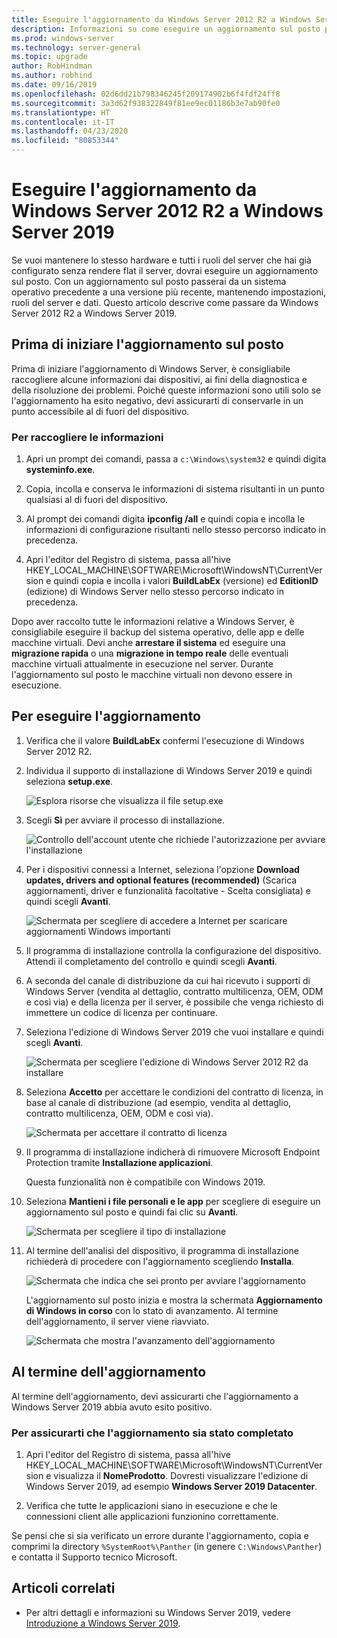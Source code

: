```yaml
---
title: Eseguire l'aggiornamento da Windows Server 2012 R2 a Windows Server 2019 | Microsoft Docs
description: Informazioni su come eseguire un aggiornamento sul posto per passare da Windows Server 2012 R2 a Windows Server 2019.
ms.prod: windows-server
ms.technology: server-general
ms.topic: upgrade
author: RobHindman
ms.author: robhind
ms.date: 09/16/2019
ms.openlocfilehash: 02d6dd21b798346245f209174902b6f4fdf24ff8
ms.sourcegitcommit: 3a3d62f938322849f81ee9ec01186b3e7ab90fe0
ms.translationtype: HT
ms.contentlocale: it-IT
ms.lasthandoff: 04/23/2020
ms.locfileid: "80853344"
---
```

# <a name="upgrade-windows-server-2012-r2-to-windows-server-2019"></a>Eseguire l'aggiornamento da Windows Server 2012 R2 a Windows Server 2019

Se vuoi mantenere lo stesso hardware e tutti i ruoli del server che hai già configurato senza rendere flat il server, dovrai eseguire un aggiornamento sul posto. Con un aggiornamento sul posto passerai da un sistema operativo precedente a una versione più recente, mantenendo impostazioni, ruoli del server e dati. Questo articolo descrive come passare da Windows Server 2012 R2 a Windows Server 2019.

## <a name="before-you-begin-your-in-place-upgrade"></a>Prima di iniziare l'aggiornamento sul posto

Prima di iniziare l'aggiornamento di Windows Server, è consigliabile raccogliere alcune informazioni dai dispositivi, ai fini della diagnostica e della risoluzione dei problemi. Poiché queste informazioni sono utili solo se l'aggiornamento ha esito negativo, devi assicurarti di conservarle in un punto accessibile al di fuori del dispositivo.

### <a name="to-collect-your-info"></a>Per raccogliere le informazioni

1. Apri un prompt dei comandi, passa a `c:\Windows\system32` e quindi digita **systeminfo.exe**.

2. Copia, incolla e conserva le informazioni di sistema risultanti in un punto qualsiasi al di fuori del dispositivo.

3. Al prompt dei comandi digita **ipconfig /all** e quindi copia e incolla le informazioni di configurazione risultanti nello stesso percorso indicato in precedenza.

4. Apri l'editor del Registro di sistema, passa all'hive HKEY_LOCAL_MACHINE\SOFTWARE\Microsoft\WindowsNT\CurrentVersion e quindi copia e incolla i valori **BuildLabEx** (versione) ed **EditionID** (edizione) di Windows Server nello stesso percorso indicato in precedenza.

Dopo aver raccolto tutte le informazioni relative a Windows Server, è consigliabile eseguire il backup del sistema operativo, delle app e delle macchine virtuali. Devi anche **arrestare il sistema** ed eseguire una **migrazione rapida** o una **migrazione in tempo reale** delle eventuali macchine virtuali attualmente in esecuzione nel server. Durante l'aggiornamento sul posto le macchine virtuali non devono essere in esecuzione.

## <a name="to-perform-the-upgrade"></a>Per eseguire l'aggiornamento

1. Verifica che il valore **BuildLabEx** confermi l'esecuzione di Windows Server 2012 R2.

2. Individua il supporto di installazione di Windows Server 2019 e quindi seleziona **setup.exe**.

    ![Esplora risorse che visualizza il file setup.exe](media/upgrade-2012r2-2019/setup-2019.png)

3. Scegli **Sì** per avviare il processo di installazione.

    ![Controllo dell'account utente che richiede l'autorizzazione per avviare l'installazione](media/upgrade-2012r2-2019/start-setup-uac-box.png)

4. Per i dispositivi connessi a Internet, seleziona l'opzione **Download updates, drivers and optional features (recommended)** (Scarica aggiornamenti, driver e funzionalità facoltative - Scelta consigliata) e quindi scegli **Avanti**.

    ![Schermata per scegliere di accedere a Internet per scaricare aggiornamenti Windows importanti](media/upgrade-2012r2-2019/online-updates-win-setup.png)

5. Il programma di installazione controlla la configurazione del dispositivo. Attendi il completamento del controllo e quindi scegli **Avanti**.

6. A seconda del canale di distribuzione da cui hai ricevuto i supporti di Windows Server (vendita al dettaglio, contratto multilicenza, OEM, ODM e così via) e della licenza per il server, è possibile che venga richiesto di immettere un codice di licenza per continuare.

7. Seleziona l'edizione di Windows Server 2019 che vuoi installare e quindi scegli **Avanti**.

    ![Schermata per scegliere l'edizione di Windows Server 2012 R2 da installare](media/upgrade-2012r2-2019/select-os-edition.png)

8. Seleziona **Accetto** per accettare le condizioni del contratto di licenza, in base al canale di distribuzione (ad esempio, vendita al dettaglio, contratto multilicenza, OEM, ODM e così via).

    ![Schermata per accettare il contratto di licenza](media/upgrade-2012r2-2019/license-terms.png)

9. Il programma di installazione indicherà di rimuovere Microsoft Endpoint Protection tramite **Installazione applicazioni**.

    Questa funzionalità non è compatibile con Windows 2019.

10. Seleziona **Mantieni i file personali e le app** per scegliere di eseguire un aggiornamento sul posto e quindi fai clic su **Avanti**.

    ![Schermata per scegliere il tipo di installazione](media/upgrade-2012r2-2019/choose-install-upgrade.png)

11. Al termine dell'analisi del dispositivo, il programma di installazione richiederà di procedere con l'aggiornamento scegliendo **Installa**.

    ![Schermata che indica che sei pronto per avviare l'aggiornamento](media/upgrade-2012r2-2019/ready-to-install.png)

    L'aggiornamento sul posto inizia e mostra la schermata **Aggiornamento di Windows in corso** con lo stato di avanzamento. Al termine dell'aggiornamento, il server viene riavviato.

    ![Schermata che mostra l'avanzamento dell'aggiornamento](media/upgrade-2012r2-2019/upgrading-windows-with-progress.png)

## <a name="after-your-upgrade-is-done"></a>Al termine dell'aggiornamento

Al termine dell'aggiornamento, devi assicurarti che l'aggiornamento a Windows Server 2019 abbia avuto esito positivo.

### <a name="to-make-sure-your-upgrade-was-successful"></a>Per assicurarti che l'aggiornamento sia stato completato

1. Apri l'editor del Registro di sistema, passa all'hive HKEY_LOCAL_MACHINE\SOFTWARE\Microsoft\WindowsNT\CurrentVersion e visualizza il **NomeProdotto**. Dovresti visualizzare l'edizione di Windows Server 2019, ad esempio **Windows Server 2019 Datacenter**.

2. Verifica che tutte le applicazioni siano in esecuzione e che le connessioni client alle applicazioni funzionino correttamente.

Se pensi che si sia verificato un errore durante l'aggiornamento, copia e comprimi la directory `%SystemRoot%\Panther` (in genere `C:\Windows\Panther`) e contatta il Supporto tecnico Microsoft.

## <a name="related-articles"></a>Articoli correlati

- Per altri dettagli e informazioni su Windows Server 2019, vedere [Introduzione a Windows Server 2019](https://docs.microsoft.com/windows-server/get-started-19/get-started-19).